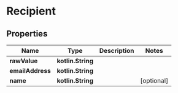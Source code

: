 
# Recipient

## Properties
Name | Type | Description | Notes
------------ | ------------- | ------------- | -------------
**rawValue** | **kotlin.String** |  | 
**emailAddress** | **kotlin.String** |  | 
**name** | **kotlin.String** |  |  [optional]



